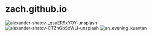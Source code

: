 # zach.github.io
![alexander-shatov-_qsuER9xYOY-unsplash](https://user-images.githubusercontent.com/19169702/146881499-f6771976-b4f9-42fc-9399-a7d2d3dc9fcb.jpg)
![alexander-shatov-CTZhGbSxWLI-unsplash](https://user-images.githubusercontent.com/19169702/146884089-40cb237f-8056-4194-902d-8db291e2fa65.jpg)
![an_evening_kuantan](https://user-images.githubusercontent.com/19169702/146884138-affb5318-54a7-4d3d-8f45-94eae3a3c268.jpg)
